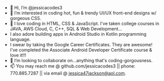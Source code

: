 - 👋 Hi, I’m @jessicacodes3
- 👀 I’m interested in coding hot, fun & trendy UI/UX front-end designs w/ gorgeous CSS.
- 🌱 I love coding in HTML, CSS & JavaScript. I've taken college courses in JAVA, AWS Cloud, C, C++, SQL & Web Development...
-    I also adore building apps in Android Studio in Kotlin programming language. 
-    I swear by taking the Google Career Certificates. They are awesome! I've completed the Associate Android Developer Certificate course & love it!!!
- 💞️ I’m looking to collaborate on...anything that's coding-gorgousness.
- 📫 You may reach me @ github.com/jessicacodes3 || phone: 770.885.7287 || via email @ jessica47jackson@aol.com.

<!---
jessicacodes3/jessicacodes3 is a ✨ special ✨ repository because its `README.md` (this file) appears on your GitHub profile.
You can click the Preview link to take a look at your changes.
--->
